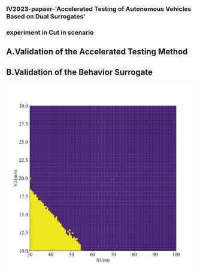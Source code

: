 ### IV2023-papaer-'Accelerated Testing of Autonomous Vehicles Based on Dual Surrogates'

### experiment in Cut in scenario

## A.Validation of the Accelerated Testing Method


## B.Validation of the Behavior Surrogate
![avatar](groundtruth_two_para.png)

